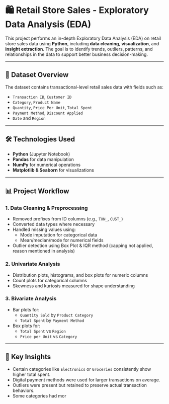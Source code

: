 # 🛍️ Retail Store Sales - Exploratory Data Analysis (EDA)

This project performs an in-depth Exploratory Data Analysis (EDA) on retail store sales data using **Python**, including **data cleaning**, **visualization**, and **insight extraction**. The goal is to identify trends, outliers, patterns, and relationships in the data to support better business decision-making.

---

## 📂 Dataset Overview

The dataset contains transactional-level retail sales data with fields such as:

- `Transaction ID`, `Customer ID`
- `Category`, `Product Name`
- `Quantity`, `Price Per Unit`, `Total Spent`
- `Payment Method`, `Discount Applied`
- `Date` and `Region`

---

## 🛠️ Technologies Used

- **Python** (Jupyter Notebook)
- **Pandas** for data manipulation
- **NumPy** for numerical operations
- **Matplotlib & Seaborn** for visualizations

---

## 📊 Project Workflow

### 1. **Data Cleaning & Preprocessing**
- Removed prefixes from ID columns (e.g., `TXN_`, `CUST_`)
- Converted data types where necessary
- Handled missing values using:
  - Mode imputation for categorical data
  - Mean/median/mode for numerical fields
- Outlier detection using Box Plot & IQR method (capping not applied, reason mentioned in analysis)

### 2. **Univariate Analysis**
- Distribution plots, histograms, and box plots for numeric columns
- Count plots for categorical columns
- Skewness and kurtosis measured for shape understanding

### 3. **Bivariate Analysis**
- Bar plots for:
  - `Quantity Sold` by `Product Category`
  - `Total Spent` by `Payment Method`
- Box plots for:
  - `Total Spent` vs `Region`
  - `Price per Unit` vs `Category`

---

## 📌 Key Insights

- Certain categories like `Electronics` or `Groceries` consistently show higher total spent.
- Digital payment methods were used for larger transactions on average.
- Outliers were present but retained to preserve actual transaction behaviors.
- Some categories had mor
